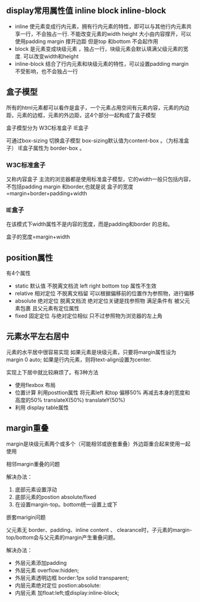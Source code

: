 

## display常用属性值  inline  block inline-block	

- inline 使元素变成行内元素，拥有行内元素的特性，即可以与其他行内元素共享一行，不会独占一行.  不能改变元素的width height  大小由内容撑开，可以使用padding margin 撑开边距 但是top 和bottom 不会起作用
- block  是元素变成块级元素 ，独占一行，块级元素会默认填满父级元素的宽度.  可以改变width和height 
- inline-block  结合了行内元素和块级元素的特性，可以设置padding margin 不受影响，也不会独占一行

## 盒子模型

所有的html元素都可以看作是盒子，一个元素占用空间有元素内容，元素的内边距，元素的边框，元素的外边距，这4个部分一起构成了盒子模型

盒子模型分为 W3C标准盒子  IE盒子

可通过box-sizing 切换盒子模型  box-sizing默认值为content-box 。（为标准盒子） IE盒子属性为 border-box 。

### W3C标准盒子

 又称内容盒子  主流的浏览器都是使用标准盒子模型，它的width一般只包括内容，不包括padding margin 和border,也就是说 盒子的宽度 =margin+border+padding+width

### IE盒子

在该模式下width属性不是内容的宽度，而是padding和border 的总和。

盒子的宽度=margin+width

## position属性

有4个属性

- static	默认值 不脱离文档流  left right bottom top 属性不生效
- relative    相对定位  不脱离文档留   可以根据偏移前的位置作为参照物，进行偏移
- absolute   绝对定位 脱离文档流   绝对定位关键是找参照物   满足条件有 被父元素包裹 且父元素有定位属性
- fixed    固定定位   与绝对定位相似  只不过参照物为浏览器的左上角

## 元素水平左右居中

元素的水平居中很容易实现  如果元素是块级元素，只要将margin属性设为 margin 0 auto; 如果是行内元素，则将text-align设置为center.

实现上下居中就比较麻烦了。有3种方法

- 使用flexbox 布局
- 位置计算  利用posttion属性  将元素left 和top 偏移50%  再减去本身的宽度和高度的50% translateX(50%) translateY(50%)
- 利用 display table属性

## margin重叠

margin是块级元素两个或多个（可能相邻或嵌套重叠）外边距重合起来使用一起使用

相邻margin重叠的问题

解决办法：

1. 底部元素设置浮动
2. 底部元素的postion absolute/fixed
3. 在设置margin-top。bottom统一设置上或下

嵌套marigin问题

父元素无 border、padding、inline content 、 clearance时，子元素的margin-top/bottom会与父元素的margin产生重叠问题。

解决办法：

- 外层元素添加padding
- 外层元素 overflow:hidden;
- 外层元素透明边框 border:1px solid transparent;
- 内层元素绝对定位 postion:absolute:
- 内层元素 加float:left;或display:inline-block;

